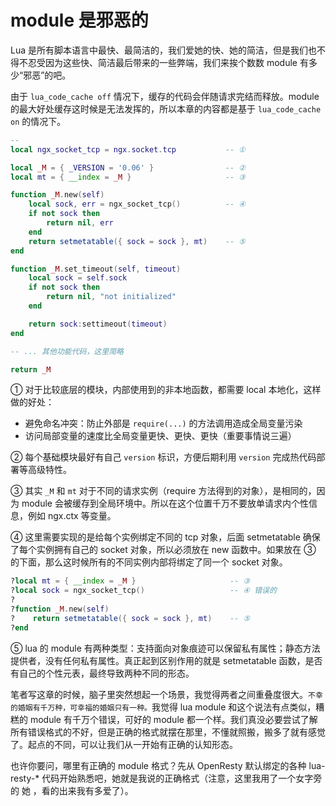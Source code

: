 # module 是邪恶的

Lua 是所有脚本语言中最快、最简洁的，我们爱她的快、她的简洁，但是我们也不得不忍受因为这些快、简洁最后带来的一些弊端，我们来挨个数数 module 有多少“邪恶”的吧。

由于 `lua_code_cache off` 情况下，缓存的代码会伴随请求完结而释放。module 的最大好处缓存这时候是无法发挥的，所以本章的内容都是基于 `lua_code_cache on` 的情况下。

```lua
-- 
local ngx_socket_tcp = ngx.socket.tcp           -- ①

local _M = { _VERSION = '0.06' }                -- ②
local mt = { __index = _M }                     -- ③

function _M.new(self)
    local sock, err = ngx_socket_tcp()          -- ④
    if not sock then
        return nil, err
    end
    return setmetatable({ sock = sock }, mt)    -- ⑤
end

function _M.set_timeout(self, timeout)
    local sock = self.sock
    if not sock then
        return nil, "not initialized"
    end

    return sock:settimeout(timeout)
end

-- ... 其他功能代码，这里简略

return _M
```

① 对于比较底层的模块，内部使用到的非本地函数，都需要 local 本地化，这样做的好处：

* 避免命名冲突：防止外部是 `require(...)` 的方法调用造成全局变量污染
* 访问局部变量的速度比全局变量更快、更快、更快（重要事情说三遍）

② 每个基础模块最好有自己 `version` 标识，方便后期利用 `version` 完成热代码部署等高级特性。

③ 其实 `_M` 和 `mt` 对于不同的请求实例（require 方法得到的对象），是相同的，因为 module 会被缓存到全局环境中。所以在这个位置千万不要放单请求内个性信息，例如 ngx.ctx 等变量。

④ 这里需要实现的是给每个实例绑定不同的 tcp 对象，后面 setmetatable 确保了每个实例拥有自己的 socket 对象，所以必须放在 new 函数中。如果放在 ③ 的下面，那么这时候所有的不同实例内部将绑定了同一个 socket 对象。

```lua
?local mt = { __index = _M }                     -- ③
?local sock = ngx_socket_tcp()                   -- ④ 错误的
?
?function _M.new(self)
?    return setmetatable({ sock = sock }, mt)    -- ⑤
?end
```

⑤ lua 的 module 有两种类型：支持面向对象痕迹可以保留私有属性；静态方法提供者，没有任何私有属性。真正起到区别作用的就是 setmetatable 函数，是否有自己的个性元表，最终导致两种不同的形态。


笔者写这章的时候，脑子里突然想起一个场景，我觉得两者之间重叠度很大。`不幸的婚姻有千万种，可幸福的婚姻只有一种。`我觉得 lua module 和这个说法有点类似，糟糕的 module 有千万个错误，可好的 module 都一个样。我们真没必要尝试了解所有错误格式的不好，但是正确的格式就摆在那里，不懂就照搬，搬多了就有感觉了。起点的不同，可以让我们从一开始有正确的认知形态。


也许你要问，哪里有正确的 module 格式？先从 OpenResty 默认绑定的各种 lua-resty-* 代码开始熟悉吧，她就是我说的正确格式（注意，这里我用了一个女字旁的 她 ，看的出来我有多爱了）。
